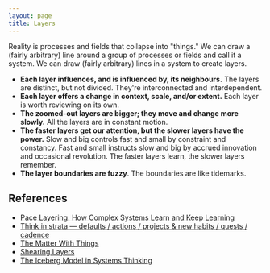 ```yaml
---
layout: page
title: Layers
---
```


Reality is processes and fields that collapse into "things." We can draw a (fairly arbitrary) line around a group of processes or fields and call it a system. We can draw (fairly arbitrary) lines in a system to create layers.

- **Each layer influences, and is influenced by, its neighbours.** The layers are distinct, but not divided. They're interconnected and interdependent.
- **Each layer offers a change in context, scale, and/or extent.** Each layer is worth reviewing on its own.
- **The zoomed-out layers are bigger; they move and change more slowly.** All the layers are in constant motion. 
- **The faster layers get our attention, but the slower layers have the power.** Slow and big controls fast and small by constraint and constancy. Fast and small instructs slow and big by accrued innovation and occasional revolution. The faster layers learn, the slower layers remember.
- **The layer boundaries are fuzzy**. The boundaries are like tidemarks.

## References

- [Pace Layering: How Complex Systems Learn and Keep Learning](https://jods.mitpress.mit.edu/pub/issue3-brand/release/2)
- [Think in strata — defaults / actions / projects & new habits / quests / cadence](https://anatomy.1651.org/#0600-think-in-strata)
- [The Matter With Things](https://channelmcgilchrist.com/matter-with-things/)
- [Shearing Layers](http://www.laputan.org/mud/mud.html#ShearingLayers)
- [The Iceberg Model in Systems Thinking](https://donellameadows.org/systems-thinking-resources/)